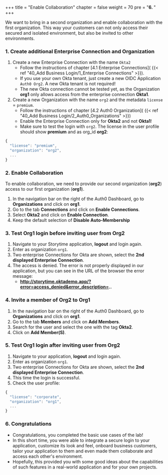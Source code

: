 +++
title = "Enable Collaboration"
chapter = false
weight = 70
pre = "<b>6. </b>"
+++

We want to bring in a second organization and enable collaboration with the first organization. This way your customers can not only access their secured and isolated environment, but also be invited to other environments.

### 1. Create additional Enterprise Connection and Organization

1. Create a new Enterprise Connection with the name `Okta2`
    - Follow the instructions of chapter [4.1 Enterprise Connections]( {{< ref "40_Add Business Login/1_Enterprise Connections" >}}).
    - If you use your own Okta tenant, just create a new OIDC Application `Auth0 Org2`. A new Okta tenant is not required!
    - The new Okta connection cannot be tested yet, as the Organization **org1** only allows access from the enterprise connection **Okta1**.
2. Create a new Organization with the name `org2` and the metadata `license` = `premium`.
    - Follow the instructions of chapter [4.2 Auth0 Organization]( {{< ref "40_Add Business Login/2_Auth0_Organizations" >}})
    - Enable the Enterprise Connection only for **Okta2** and not **Okta1**!
    - Make sure to test the login with `org2`. The license in the user profile should show **premium** and as org_id **org2**:

```js #10
{
  "license": "premium",
  "organization": "org2",
  ...
}
```

### 2. Enable Collaboration
To enable collaboration, we need to provide our second organization (**org2**) access to our first organization (**org1**). 
1. In the navigation bar on the right of the Auth0 Dashboard, go to **Organizations** and click on **org1**.
2. Go to the tab **Connections** and click on **Enable Connections**.
3. Select **Okta2** and click on **Enable Connection**.
4. Keep the default selection of **Disable Auto-Membership**

### 3. Test Org1 login before inviting user from Org2

1. Navigate to your Storytime application, **logout** and login again. 
2. Enter as organization `org1`.
3. Two enterprise Connections for Okta are shown, select the **2nd displayed Enterprise Connection**.
4. The access is denied. The error is not properly displayed in our application, but you can see in the URL of the browser the error message:
    - **http://storytime.oktademo.app/?error=access_denied&error_description=..**

### 4. Invite a member of Org2 to Org1

1. In the navigation bar on the right of the Auth0 Dashboard, go to **Organizations** and click on **org1**.
2. Go to the tab **Members** and click on **Add Members**.
3. Search for the user and select the one with the tag **Okta2**.
4. Click on **Add Member(S)**.


### 5. Test Org1 login after inviting user from Org2

1. Navigate to your application, **logout** and login again. 
2. Enter as organization `org1`.
3. Two enterprise Connections for Okta are shown, select the **2nd displayed Enterprise Connection**.
4. This time the login is successful.
5. Check the user profile:

```js #10
{
  "license": "corporate",
  "organization": "org1",
  ...
}
```

### 6. Congratulations
- Congratulations, you completed the basic use cases of the lab!
- In this short time, you were able to integrate a secure login to your application, customize its look and feel, onboard business customers, tailor your application to them and even made them collaborate and access each other's environment.
- Hopefully, this provided you with some good ideas about the capabilities of such features in a real-world application and for your own projects.